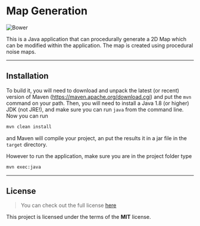 # Map Generation

![Bower](https://img.shields.io/bower/l/bootstrap)

This is a Java application that can procedurally generate a 2D Map which can be modified within the application. The map is created using procedural noise maps.


---
## Installation

To build it, you will need to download and unpack the latest (or recent) version of Maven (https://maven.apache.org/download.cgi)
and put the `mvn` command on your path.
Then, you will need to install a Java 1.8 (or higher) JDK (not JRE!), and make sure you can run `java` from the command line.
Now you can run 
```sh 
mvn clean install
```
and Maven will compile your project, 
an put the results it in a jar file in the `target` directory.

However to run the application, make sure you are in the project folder type 
```sh 
mvn exec:java
```

---

## License
>You can check out the full license [here](https://github.com/chriswithf/Map_Generation/blob/master/LICENSE)

This project is licensed under the terms of the **MIT** license.
